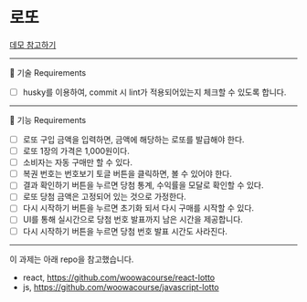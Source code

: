 # 로또

[데모 참고하기](https://zereight.github.io/react-lotto/)

---

📝 기술 Requirements

- [ ] husky를 이용하여, commit 시 lint가 적용되어있는지 체크할 수 있도록 합니다.

---

📝 기능 Requirements

- [ ] 로또 구입 금액을 입력하면, 금액에 해당하는 로또를 발급해야 한다.
- [ ] 로또 1장의 가격은 1,000원이다.
- [ ] 소비자는 자동 구매만 할 수 있다.
- [ ] 복권 번호는 번호보기 토글 버튼을 클릭하면, 볼 수 있어야 한다.
- [ ] 결과 확인하기 버튼을 누르면 당첨 통계, 수익률을 모달로 확인할 수 있다.
- [ ] 로또 당첨 금액은 고정되어 있는 것으로 가정한다.
- [ ] 다시 시작하기 버튼을 누르면 초기화 되서 다시 구매를 시작할 수 있다.
- [ ] UI를 통해 실시간으로 당첨 번호 발표까지 남은 시간을 제공합니다.
- [ ] 다시 시작하기 버튼을 누르면 당첨 번호 발표 시간도 사라진다.

---

이 과제는 아래 repo을 참고했습니다.

- react, https://github.com/woowacourse/react-lotto
- js, https://github.com/woowacourse/javascript-lotto
